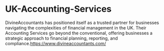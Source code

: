 # UK-Accounting-Services
DivineAccountants has positioned itself as a trusted partner for businesses navigating the complexities of financial management in the UK. Their Accounting Services go beyond the conventional, offering businesses a strategic approach to financial planning, reporting, and compliance.https://www.divineaccountants.com/
